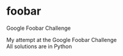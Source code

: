# foobar
Google Foobar Challenge

My attempt at the Google Foobar Challenge  
All solutions are in Python

</hr>
